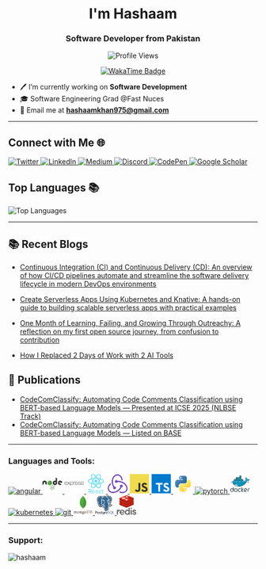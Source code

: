 <h1 align="center"> I'm Hashaam </h1>
<h3 align="center">Software Developer from Pakistan</h3>

<!-- Profile Views -->
<p align="center">
  <img src="https://komarev.com/ghpvc/?username=hashaam-011&label=Profile%20views&color=0e75b6&style=flat" alt="Profile Views" />
</p>

<!-- WakaTime Badge -->
<p align="center">
  <a href="https://wakatime.com/@hashaam011">
    <img src="https://wakatime.com/badge/user/ff941790-21a3-4015-9c4b-eb9f8d5183dd.svg" alt="WakaTime Badge" />
  </a>
</p>

- 🖊️ I’m currently working on **Software Development**
- 🎓 Software Engineering Grad @Fast Nuces
- 📧 Email me at **hashaamkhan975@gmail.com**

---

## Connect with Me 🌐
<p align="left">
  <a href="https://twitter.com/hashaam_18" target="_blank">
    <img src="https://raw.githubusercontent.com/rahuldkjain/github-profile-readme-generator/master/src/images/icons/Social/twitter.svg" alt="Twitter" height="30" width="40" />
  </a>
  <a href="https://linkedin.com/in/hashaam011" target="_blank">
    <img src="https://raw.githubusercontent.com/rahuldkjain/github-profile-readme-generator/master/src/images/icons/Social/linked-in-alt.svg" alt="LinkedIn" height="30" width="40" />
  </a>
  <a href="https://medium.com/@hashaamkhan975" target="_blank">
    <img src="https://raw.githubusercontent.com/rahuldkjain/github-profile-readme-generator/master/src/images/icons/Social/medium.svg" alt="Medium" height="30" width="40" />
  </a>
  <a href="https://discord.gg/Hashaam#2167" target="_blank">
    <img src="https://raw.githubusercontent.com/rahuldkjain/github-profile-readme-generator/master/src/images/icons/Social/discord.svg" alt="Discord" height="30" width="40" />
  </a>
  <a href="https://codepen.io/hashaam-khan-the-lessful" target="_blank">
    <img src="https://raw.githubusercontent.com/rahuldkjain/github-profile-readme-generator/master/src/images/icons/Social/codepen.svg" alt="CodePen" height="30" width="40" />
  </a>
  <a href="https://scholar.google.com/citations?user=rLXXO_4AAAAJ&hl=en" target="_blank">
    <img src="https://upload.wikimedia.org/wikipedia/commons/c/c7/Google_Scholar_logo.svg" alt="Google Scholar" height="30" width="40" />
  </a>
</p> 


## Top Languages 📚
<p align="left">
  <img src="https://github-readme-stats.vercel.app/api/top-langs/?username=hashaam-011&layout=compact&theme=radical" alt="Top Languages" />
</p>

---
## 📚 Recent Blogs

- [Continuous Integration (CI) and Continuous Delivery (CD): An overview of how CI/CD pipelines automate and streamline the software delivery lifecycle in modern DevOps environments](https://medium.com/@hashaamkhan975/continuous-integration-ci-and-continuous-delivery-cd-the-backbone-of-devops-95f0d12c71ea)

- [Create Serverless Apps Using Kubernetes and Knative: A hands-on guide to building scalable serverless apps with practical examples](https://medium.com/@hashaamkhan975/create-serverless-apps-using-kubernetes-and-knative-a-complete-guide-e00afa9afa11)

- [One Month of Learning, Failing, and Growing Through Outreachy: A reflection on my first open source journey, from confusion to contribution](https://medium.com/@hashaamkhan975/one-month-of-learning-failing-and-growing-through-outreachy-1860350b44a4)
- [How I Replaced 2 Days of Work with 2 AI Tools](https://medium.com/@hashaamkhan975/how-i-replaced-2-days-of-work-with-2-ai-tools-ac07b0a1414d)

  
## 📄 Publications

- [CodeComClassify: Automating Code Comments Classification using BERT-based Language Models — Presented at ICSE 2025 (NLBSE Track)](https://conf.researchr.org/details/icse-2025/nlbse-2025-papers/15/CodeComClassify-Automating-Code-Comments-Classification-using-BERT-based-Language-Mo/)
- [CodeComClassify: Automating Code Comments Classification using BERT-based Language Models — Listed on BASE](https://www.base-search.net/Record/061fd7d143a00d87a5b2aeb161a510a6d09ab186cc9415246b19932d0edc90d8)

---


<h3 align="left">Languages and Tools:</h3>
<p align="left">
  <a href="https://angular.io" target="_blank" rel="noreferrer">
    <img src="https://angular.io/assets/images/logos/angular/angular.svg" alt="angular" width="40" height="40"/>
  </a>

  <a href="https://nodejs.org" target="_blank" rel="noreferrer">
    <img src="https://raw.githubusercontent.com/devicons/devicon/master/icons/nodejs/nodejs-original-wordmark.svg" alt="nodejs" width="40" height="40"/>
  </a>
  <a href="https://expressjs.com" target="_blank" rel="noreferrer">
    <img src="https://raw.githubusercontent.com/devicons/devicon/master/icons/express/express-original-wordmark.svg" alt="express" width="40" height="40"/>
  </a>
  <a href="https://reactjs.org/" target="_blank" rel="noreferrer">
    <img src="https://raw.githubusercontent.com/devicons/devicon/master/icons/react/react-original-wordmark.svg" alt="react" width="40" height="40"/>
  </a>
  <a href="https://redux.js.org" target="_blank" rel="noreferrer">
    <img src="https://raw.githubusercontent.com/devicons/devicon/master/icons/redux/redux-original.svg" alt="redux" width="40" height="40"/>
  </a>
  <a href="https://www.javascript.com/" target="_blank" rel="noreferrer">
    <img src="https://raw.githubusercontent.com/devicons/devicon/master/icons/javascript/javascript-original.svg" alt="javascript" width="40" height="40"/>
  </a>
  <a href="https://www.typescriptlang.org/" target="_blank" rel="noreferrer">
    <img src="https://raw.githubusercontent.com/devicons/devicon/master/icons/typescript/typescript-original.svg" alt="typescript" width="40" height="40"/>
  </a>
  <a href="https://www.python.org" target="_blank" rel="noreferrer">
    <img src="https://raw.githubusercontent.com/devicons/devicon/master/icons/python/python-original.svg" alt="python" width="40" height="40"/>
  </a>
  <a href="https://pytorch.org/" target="_blank" rel="noreferrer">
    <img src="https://www.vectorlogo.zone/logos/pytorch/pytorch-icon.svg" alt="pytorch" width="40" height="40"/>
  </a>
  <a href="https://www.docker.com/" target="_blank" rel="noreferrer">
    <img src="https://raw.githubusercontent.com/devicons/devicon/master/icons/docker/docker-original-wordmark.svg" alt="docker" width="40" height="40"/>
  </a>
  <a href="https://kubernetes.io" target="_blank" rel="noreferrer">
    <img src="https://www.vectorlogo.zone/logos/kubernetes/kubernetes-icon.svg" alt="kubernetes" width="40" height="40"/>
  </a>
  <a href="https://git-scm.com/" target="_blank" rel="noreferrer">
    <img src="https://www.vectorlogo.zone/logos/git-scm/git-scm-icon.svg" alt="git" width="40" height="40"/>
  </a>
  <a href="https://www.mongodb.com/" target="_blank" rel="noreferrer">
    <img src="https://raw.githubusercontent.com/devicons/devicon/master/icons/mongodb/mongodb-original-wordmark.svg" alt="mongodb" width="40" height="40"/>
  </a>
  <a href="https://www.postgresql.org/" target="_blank" rel="noreferrer">
    <img src="https://raw.githubusercontent.com/devicons/devicon/master/icons/postgresql/postgresql-original-wordmark.svg" alt="postgresql" width="40" height="40"/>
  </a>
  <a href="https://redis.io/" target="_blank" rel="noreferrer">
    <img src="https://raw.githubusercontent.com/devicons/devicon/master/icons/redis/redis-original-wordmark.svg" alt="redis" width="40" height="40"/>
  </a>
</p>

---

<h3 align="left">Support:</h3>
<p><a href="https://www.buymeacoffee.com/hashaam"> <img align="left" src="https://cdn.buymeacoffee.com/buttons/v2/default-yellow.png" height="50" width="210" alt="hashaam" /></a></p><br><br>
